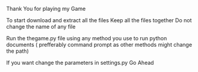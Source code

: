 Thank You for playing my Game

To start download and extract all the files 
Keep all the files together
Do not change the name of any file

Run the thegame.py file using any method you use to run python documents 
( prefferably command prompt as other methods might change the path)

If you want change the parameters in settings.py Go Ahead

